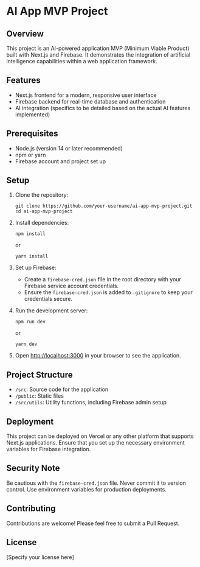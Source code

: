 # AI App MVP Project

## Overview

This project is an AI-powered application MVP (Minimum Viable Product) built with Next.js and Firebase. It demonstrates the integration of artificial intelligence capabilities within a web application framework.

## Features

- Next.js frontend for a modern, responsive user interface
- Firebase backend for real-time database and authentication
- AI integration (specifics to be detailed based on the actual AI features implemented)

## Prerequisites

- Node.js (version 14 or later recommended)
- npm or yarn
- Firebase account and project set up

## Setup

1. Clone the repository:

   ```
   git clone https://github.com/your-username/ai-app-mvp-project.git
   cd ai-app-mvp-project
   ```

2. Install dependencies:

   ```
   npm install
   ```

   or

   ```
   yarn install
   ```

3. Set up Firebase:
   - Create a `firebase-cred.json` file in the root directory with your Firebase service account credentials.
   - Ensure the `firebase-cred.json` is added to `.gitignore` to keep your credentials secure.

4. Run the development server:

   ```
   npm run dev
   ```

   or

   ```
   yarn dev
   ```

5. Open [http://localhost:3000](http://localhost:3000) in your browser to see the application.

## Project Structure

- `/src`: Source code for the application
- `/public`: Static files
- `/src/utils`: Utility functions, including Firebase admin setup

## Deployment

This project can be deployed on Vercel or any other platform that supports Next.js applications. Ensure that you set up the necessary environment variables for Firebase integration.

## Security Note

Be cautious with the `firebase-cred.json` file. Never commit it to version control. Use environment variables for production deployments.

## Contributing

Contributions are welcome! Please feel free to submit a Pull Request.

## License

[Specify your license here]
